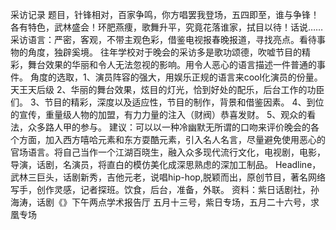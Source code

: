 采访记录
    题目，针锋相对，百家争鸣，你方唱罢我登场，五四即至，谁与争锋！各有特色，武林盛会！环肥燕痩，歌舞升平，究竟花落谁家，拭目以待！话说……
    采访语言：严密，客观，不带主观色彩，借鉴电视报春晚报道，寻找亮点。看待事物的角度，独辟奚境。
    往年学校对于晚会的采访多是歌功颂德，吹嘘节目的精彩，舞台效果的华丽和令人无法忽视的影响。用令人恶心的语言描述一件普通的事件。
    角度的选取，1、演员阵容的强大，用娱乐正规的语言来cool化演员的份量。天王天后级
               2、华丽的舞台效果，炫目的灯光，恰到好处的配乐，后台工作的功臣们。
               3、节目的精彩，深度以及适应性，节目的制作，背景和借鉴因素。
               4、到位的宣传，重量级人物的加盟，有力力量的注入（财阀）恭喜发财。
               5、观众的看法，众多路人甲的参与。
    建议：可以以一种冷幽默无所谓的口吻来评价晚会的各个方面，加入西方嘻哈元素和东方耍酷元素，引入名人名言，尽量避免使用恶心的官场语言。将自己当作一个江湖百晓生，融入众多现代流行文化，电视剧，电影，导演，话剧，名演员，将直白的模仿美化成深思熟虑的深加工制品。
    Headline，武林三巨头，话剧新秀，吉他元老，说唱hip-hop,脱颖而出，原创节目，著名网络写手，创作灵感，记者探班。饮食，后台，准备，外联。
    资料：紫日话剧社，孙海涛，话剧《》下午两点学术报告厅
          五月十三号，紫日专场，五月二十六号，求凰专场
          
          
